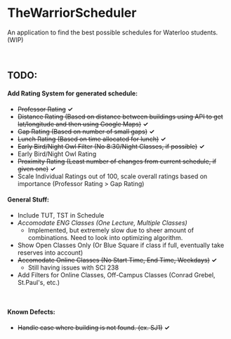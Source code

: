 # TheWarriorScheduler
An application to find the best possible schedules for Waterloo students. (WIP)

<br/>

## TODO:
#### Add Rating System for generated schedule:
   - ~~Professor Rating~~ **✓**
   - ~~Distance Rating (Based on distance between buildings using API to get lat/longitude and then using Google Maps)~~ **✓**
   - ~~Gap Rating (Based on number of small gaps)~~ **✓**
   - ~~Lunch Rating (Based on time allocated for lunch)~~ **✓**
   - ~~Early Bird/Night Owl Filter (No 8:30/Night Classes, if possible)~~ **✓**
   - Early Bird/Night Owl Rating
   - ~~Proximity Rating (Least number of changes from current schedule, if given one)~~ **✓**
   - Scale Individual Ratings out of 100, scale overall ratings based on importance (Professor Rating > Gap Rating)

#### General Stuff:
   - Include TUT, TST in Schedule
   - *Accomodate ENG Classes (One Lecture, Multiple Classes)*
      - Implemented, but extremely slow due to sheer amount of combinations. Need to look into optimizing algorithm.
   - Show Open Classes Only (Or Blue Square if class if full, eventually take reserves into account)
   - ~~Accomodate Online Classes (No Start Time, End Time, Weekdays)~~ **✓**
      - Still having issues with SCI 238
   - Add Filters for Online Classes, Off-Campus Classes (Conrad Grebel, St.Paul's, etc.)

<br/>

#### Known Defects:
   - ~~Handle case where building is not found. (ex. SJ1)~~ **✓**
